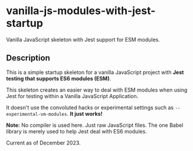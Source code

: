 # vanilla-js-modules-with-jest-startup
Vanilla JavaScript skeleton with Jest support for ESM modules.

## Description

This is a simple startup skeleton for a vanilla JavaScript project with **Jest testing that supports ES6 modules (ESM)**.

This skeleton creates an easier way to deal with ESM modules when using Jest for testing within a Vanilla JavaScript Application.

It doesn't use the convoluted hacks or experimental settings such as `--experimental-vm-modules`. **It just works!**

**Note:** No compiler is used here. Just raw JavaScript files.  The one Babel library is merely used to help Jest deal with ES6 modules.

Current as of December 2023.
